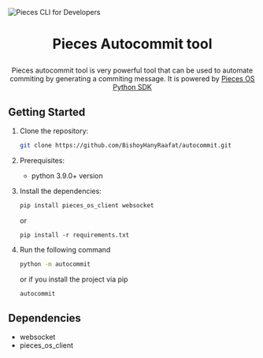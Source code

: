 ![Pieces CLI for Developers](https://camo.githubusercontent.com/69c990240f877927146712d45be2f690085b9e45b4420736aa373917f8e0b2c8/68747470733a2f2f73746f726167652e676f6f676c65617069732e636f6d2f7069656365735f7374617469635f7265736f75726365732f7066645f77696b692f5049454345535f4d41494e5f4c4f474f5f57494b492e706e67)

<p align="center">

# <p align="center"> Pieces  Autocommit tool </p>

<p align="center">  
Pieces autocommit tool is very powerful tool that can be used to automate commiting by generating a commiting message. It is powered by <a href="https://github.com/pieces-app/pieces-os-client-sdk-for-python"> Pieces OS Python SDK </a>
</p>


## Getting Started

1. Clone the repository:

   ```bash
   git clone https://github.com/BishoyHanyRaafat/autocommit.git
   ```
2. Prerequisites: 
   
   - python 3.9.0+ version

2. Install the dependencies:

   ```bash
   pip install pieces_os_client websocket
   ```
   or 
   ```
   pip install -r requirements.txt
   ```

3. Run the following command
   ```bash
   python -m autocommit
   ```
   or if you install the project via pip
   ```bash
   autocommit
   ```

## Dependencies

- websocket
- pieces_os_client
